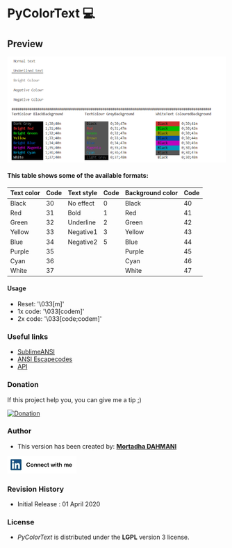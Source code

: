 # PyColorText :computer:

## Preview

![alt iviny](https://github.com/MortadhaDAHMANI/PyColorText/raw/master/execColor.png)


#### This table shows some of the available formats:

Text color |	Code |	Text style |	Code |	Background color |	Code|
-------------|-------------|------------|------------|------------|------------|
Black |	30 |	No effect |	0 |	Black |	40|
Red |	31 |	Bold |	1 |	Red |	41|
Green |	32 |	Underline |	2 |	Green |	42|
Yellow |	33 |	Negative1 |	3 |	Yellow |	43|
Blue |	34 |	Negative2 |	5 |	Blue |	44|
Purple |	35 |	|	|	Purple |	45|
Cyan |	36 |	|	|	Cyan |	46|
White |	37 |	|	|	White |	47|

#### Usage
* Reset: '\033[m]'
* 1x code: '\033[codem]'
* 2x code: '\033[code;codem]'

### Useful links
* [SublimeANSI](https://github.com/aziz/SublimeANSI "SublimeANSI")
* [ANSI Escapecodes](http://www.lihaoyi.com/post/BuildyourownCommandLinewithANSIescapecodes.html "ANSI Escapecodes")
* [API](https://coloredlogs.readthedocs.io/en/latest/api.html "API")


### Donation
If this project help you, you can give me a tip ;)

<a href="https://paypal.me/mamdpay" rel="In"> <img src="https://www.pngarts.com/files/4/Paypal-Donate-PNG-High-Quality-Image.png" alt="Donation" height="70"></a>

### Author
* This version has been created by: [**Mortadha DAHMANI**](mailto:mortadha.dahmani@gmail.com)

<a href="https://www.linkedin.com/in/mortadhadahmani" rel="In"> <img src="https://github.com/MortadhaDAHMANI/Py-SIM800L/raw/master/in2.jpg" alt="In" height="40"></a>

### Revision History
* Initial Release : 01 April 2020

### License
* _PyColorText_ is distributed under the **LGPL** version 3 license.
